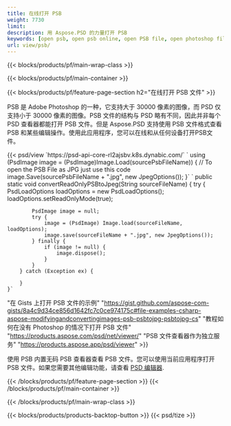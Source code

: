 ```yaml
---
title: 在线打开 PSB
weight: 7730
limit: 
description: 用 Aspose.PSD 的力量打开 PSB
keywords: [open psb, open psb online, open PSB file, open photoshop file, preview psb]
url: view/psb/
---
```


{{< blocks/products/pf/main-wrap-class >}}

{{< blocks/products/pf/main-container >}}

{{< blocks/products/pf/feature-page-section h2="在线打开 PSB 文件" >}}
<p>PSB 是 Adobe Photoshop 的一种，它支持大于 30000 像素的图像，而 PSD 仅支持小于 30000 像素的图像。PSB 文件的结构与 PSD 略有不同，因此并非每个 PSD 查看器都能打开 PSB 文件。但是 Aspose.PSD 支持使用 PSB 文件格式查看 PSB 和某些编辑操作。使用此应用程序，您可以在线和从任何设备打开PSB文件。</p>
{{< psd/view `https://psd-api-core-rl2ajsbv.k8s.dynabic.com/` 
`    using (PsdImage image = (PsdImage)Image.Load(sourcePsbFileName))
    {
	    // To open the PSB File as JPG just use this code
        image.Save(sourcePsbFileName + ".jpg",  new JpegOptions());
    }`  `    public static void convertReadOnlyPSBtoJpeg(String sourceFileName) {
        try {
            PsdLoadOptions loadOptions = new PsdLoadOptions();
            loadOptions.setReadOnlyMode(true);
            
            PsdImage image = null;
            try {
                image = (PsdImage) Image.load(sourceFileName, loadOptions);
                image.save(sourceFileName + ".jpg", new JpegOptions());
            } finally {
                if (image != null) {
                    image.dispose();
                }
            }
        } catch (Exception ex) {

        }
    }` 
"在 Gists 上打开 PSB 文件的示例" "https://gist.github.com/aspose-com-gists/8a4c9d34ce856d1642fc7c0ce974175c#file-examples-csharp-aspose-modifyingandconvertingimages-psb-psbtojpg-psbtojpg-cs" 
"教程如何在没有 Photoshop 的情况下打开 PSB 文件" "https://products.aspose.com/psd/net/viewer/" 
"PSB 文件查看器作为独立服务" "https://products.aspose.app/psd/viewer" >}}
<p>使用 PSB 内置无码 PSB 查看器查看 PSB 文件。您可以使用当前应用程序打开 PSB 文件。如果您需要其他编辑功能，请查看 <a href="https://products.aspose.app/psd/template-editor">PSD 编辑器</a>.</p>
{{< /blocks/products/pf/feature-page-section >}}
{{< /blocks/products/pf/main-container >}}


{{< /blocks/products/pf/main-wrap-class >}}

{{< blocks/products/products-backtop-button >}}
{{< psd/tize >}}
